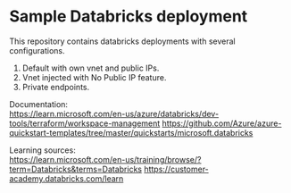 # Sample Databricks deployment

This repository contains databricks deployments with several configurations. <br>
1. Default with own vnet and public IPs.
2. Vnet injected with No Public IP feature.
3. Private endpoints.

Documentation: <br>
https://learn.microsoft.com/en-us/azure/databricks/dev-tools/terraform/workspace-management
https://github.com/Azure/azure-quickstart-templates/tree/master/quickstarts/microsoft.databricks

Learning sources: <br>
https://learn.microsoft.com/en-us/training/browse/?term=Databricks&terms=Databricks
https://customer-academy.databricks.com/learn
